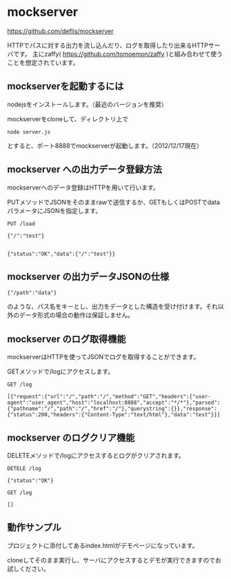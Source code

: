mockserver
==========

https://github.com/deflis/mockserver

HTTPでパスに対する出力を流し込んだり、ログを取得したり出来るHTTPサーバです。
主にzaffy( https://github.com/tomoemon/zaffy )と組み合わせて使うことを想定されています。

## mockserverを起動するには

nodejsをインストールします。（最近のバージョンを推奨）

mockserverをcloneして、ディレクトリ上で

    node server.js

とすると、ポート8888でmockserverが起動します。（2012/12/17現在）

## mockserver への出力データ登録方法

mockserverへのデータ登録はHTTPを用いて行います。

PUTメソッドでJSONをそのままrawで送信するか、GETもしくはPOSTでdataパラメータにJSONを指定します。

    PUT /load

    {"/":"test"}


    {"status":"OK","data":{"/":"test"}}

## mockserver の出力データJSONの仕様

    {"/path":"data"}

のような、パス名をキーとし、出力をデータとした構造を受け付けます。それ以外のデータ形式の場合の動作は保証しません。

## mockserver のログ取得機能

mockserverはHTTPを使ってJSONでログを取得することができます。

GETメソッドで/logにアクセスします。

    GET /log

    [{"request":{"url":"/","path":"/","method":"GET","headers":{"user-agent":"user_agent","host":"localhost:8888","accept":"*/*"},"parsed":{"pathname":"/","path":"/","href":"/"},"querystring":{}},"response":{"status":200,"headers":{"Content-Type":"text/html"},"data":"test"}}]


## mockserver のログクリア機能

DELETEメソッドで/logにアクセスするとログがクリアされます。

    DETELE /log

    {"status":"OK"}

    GET /log

    []

## 動作サンプル

プロジェクトに添付してあるindex.htmlがデモページになっています。

cloneしてそのまま実行し、サーバにアクセスするとデモが実行できますのでお試しください。
